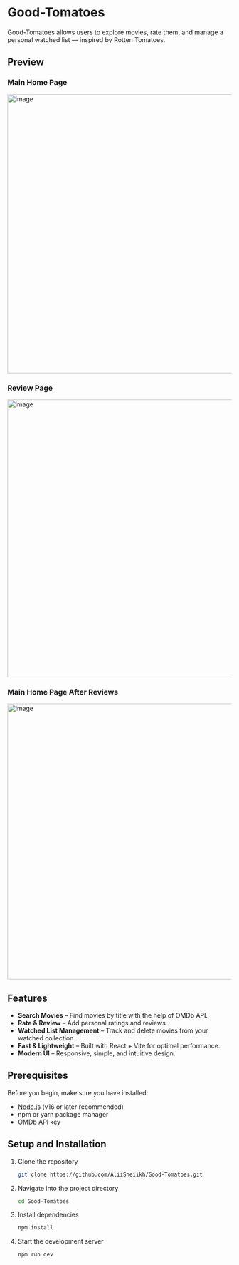 # Good-Tomatoes   
 
Good-Tomatoes allows users to explore movies, rate them, and manage a personal watched list — inspired by Rotten Tomatoes.  

## Preview  

### Main Home Page
<img width="1118" height="626" alt="image" src="https://github.com/user-attachments/assets/33fb359c-fd63-4d9c-a047-96f4be0474bf" />

### Review Page
<img width="1125" height="623" alt="image" src="https://github.com/user-attachments/assets/2592a77e-fee3-446a-8a14-ce46168bdfb9" />

### Main Home Page After Reviews
<img width="1121" height="619" alt="image" src="https://github.com/user-attachments/assets/1f8eb5b7-7592-49f4-8a1a-47f835888c93" />





## Features  

- **Search Movies** – Find movies by title with the help of OMDb API.  
- **Rate & Review** – Add personal ratings and reviews.  
- **Watched List Management** – Track and delete movies from your watched collection.  
- **Fast & Lightweight** – Built with React + Vite for optimal performance.  
- **Modern UI** – Responsive, simple, and intuitive design.  


## Prerequisites  

Before you begin, make sure you have installed:  

- [Node.js](https://nodejs.org/) (v16 or later recommended)  
- npm or yarn package manager
- OMDb API key

## Setup and Installation  

1. Clone the repository  
   ```bash
   git clone https://github.com/AliiSheiikh/Good-Tomatoes.git
   ```
2. Navigate into the project directory  
   ```bash
   cd Good-Tomatoes
   ```
3. Install dependencies  
   ```bash
   npm install
   ```
4. Start the development server  
   ```bash
   npm run dev
   ```
